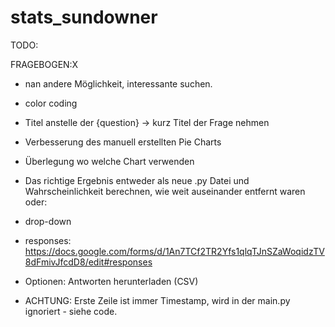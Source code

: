 # stats_sundowner

TODO:

FRAGEBOGEN:X

- nan andere Möglichkeit, interessante suchen.
- color coding
- Titel anstelle der {question} -> kurz Titel der Frage nehmen
- Verbesserung des manuell erstellten Pie Charts
- Überlegung wo welche Chart verwenden
- Das richtige Ergebnis entweder als neue .py Datei und Wahrscheinlichkeit berechnen, wie weit auseinander entfernt waren oder:
- drop-down



- responses: https://docs.google.com/forms/d/1An7TCf2TR2Yfs1qlqTJnSZaWoqidzTV8dFmivJfcdD8/edit#responses
- Optionen: Antworten herunterladen (CSV)
- ACHTUNG: Erste Zeile ist immer Timestamp, wird in der main.py ignoriert - siehe code.
